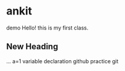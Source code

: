 # ankit
demo
Hello! this is my first class.
## New Heading
...
a=1 variable declaration
github
practice
git
